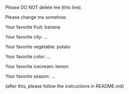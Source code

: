 Please DO NOT delete me (this line).

Please change me somehow.


Your favorite fruit: banana

Your favorite city: ...

Your favorite vegetable: potato

Your favorite color: ...

Your favorite icecream: lemon

Your favorite season: ...


(after this, please follow the instructions in README.md)
